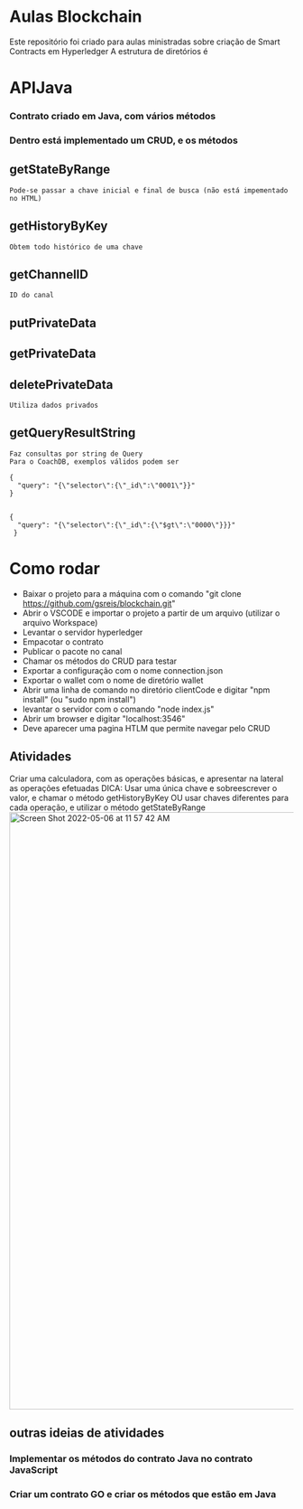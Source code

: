# Aulas Blockchain 


Este repositório foi criado para aulas ministradas sobre criação de Smart Contracts em Hyperledger
A estrutura de diretórios é 

# APIJava
### Contrato criado em Java, com vários métodos
### Dentro está implementado um CRUD, e os métodos

## getStateByRange
    Pode-se passar a chave inicial e final de busca (não está impementado no HTML)

## getHistoryByKey
    Obtem todo histórico de uma chave 
## getChannelID
    ID do canal
## putPrivateData
## getPrivateData
## deletePrivateData
    Utiliza dados privados
## getQueryResultString
    Faz consultas por string de Query 
    Para o CoachDB, exemplos válidos podem ser 
    
    {
      "query": "{\"selector\":{\"_id\":\"0001\"}}"
    }
   
   
    {
      "query": "{\"selector\":{\"_id\":{\"$gt\":\"0000\"}}}"
     }

# Como rodar 
- Baixar o projeto para a máquina com o comando "git clone https://github.com/gsreis/blockchain.git"
- Abrir o VSCODE e importar o projeto a partir de um arquivo (utilizar o arquivo Workspace) 
- Levantar o servidor hyperledger 
- Empacotar o contrato 
- Publicar o pacote no canal 
- Chamar os métodos do CRUD para testar
- Exportar a configuração com o nome connection.json
- Exportar o wallet com o nome de diretório wallet
- Abrir uma linha de comando no diretório clientCode e digitar "npm install" (ou "sudo npm install")
- levantar o servidor com o comando "node index.js"
- Abrir um browser e digitar "localhost:3546"
- Deve aparecer uma pagina HTLM que permite navegar pelo CRUD

## Atividades 
Criar uma calculadora, com as operações básicas, e apresentar na lateral as operações efetuadas
DICA: 
    Usar uma única chave e sobreescrever o valor, e chamar o método getHistoryByKey
    OU usar chaves diferentes para cada operação, e utilizar o método getStateByRange
    <img width="1057" alt="Screen Shot 2022-05-06 at 11 57 42 AM" src="https://user-images.githubusercontent.com/24461013/167159608-d7bcdadf-fcba-420e-97c1-bc18dd2e1639.png">

    
## outras ideias de atividades
### Implementar os métodos do contrato Java no contrato JavaScript
### Criar um contrato GO e criar os métodos que estão em Java

